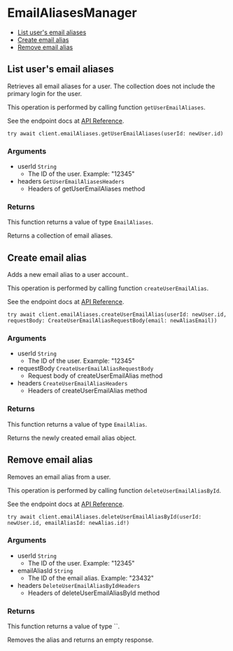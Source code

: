 # EmailAliasesManager


- [List user's email aliases](#list-users-email-aliases)
- [Create email alias](#create-email-alias)
- [Remove email alias](#remove-email-alias)

## List user's email aliases

Retrieves all email aliases for a user. The collection
does not include the primary login for the user.

This operation is performed by calling function `getUserEmailAliases`.

See the endpoint docs at
[API Reference](https://developer.box.com/reference/get-users-id-email-aliases/).

<!-- sample get_users_id_email_aliases -->
```
try await client.emailAliases.getUserEmailAliases(userId: newUser.id)
```

### Arguments

- userId `String`
  - The ID of the user. Example: "12345"
- headers `GetUserEmailAliasesHeaders`
  - Headers of getUserEmailAliases method


### Returns

This function returns a value of type `EmailAliases`.

Returns a collection of email aliases.


## Create email alias

Adds a new email alias to a user account..

This operation is performed by calling function `createUserEmailAlias`.

See the endpoint docs at
[API Reference](https://developer.box.com/reference/post-users-id-email-aliases/).

<!-- sample post_users_id_email_aliases -->
```
try await client.emailAliases.createUserEmailAlias(userId: newUser.id, requestBody: CreateUserEmailAliasRequestBody(email: newAliasEmail))
```

### Arguments

- userId `String`
  - The ID of the user. Example: "12345"
- requestBody `CreateUserEmailAliasRequestBody`
  - Request body of createUserEmailAlias method
- headers `CreateUserEmailAliasHeaders`
  - Headers of createUserEmailAlias method


### Returns

This function returns a value of type `EmailAlias`.

Returns the newly created email alias object.


## Remove email alias

Removes an email alias from a user.

This operation is performed by calling function `deleteUserEmailAliasById`.

See the endpoint docs at
[API Reference](https://developer.box.com/reference/delete-users-id-email-aliases-id/).

<!-- sample delete_users_id_email_aliases_id -->
```
try await client.emailAliases.deleteUserEmailAliasById(userId: newUser.id, emailAliasId: newAlias.id!)
```

### Arguments

- userId `String`
  - The ID of the user. Example: "12345"
- emailAliasId `String`
  - The ID of the email alias. Example: "23432"
- headers `DeleteUserEmailAliasByIdHeaders`
  - Headers of deleteUserEmailAliasById method


### Returns

This function returns a value of type ``.

Removes the alias and returns an empty response.



